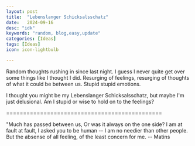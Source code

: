 ```yaml
---
layout: post
title:  "Lebenslanger Schicksalsschatz"
date:   2024-09-16
desc: "idk"
keywords: "random, blog,easy,update"
categories: [Ideas]
tags: [Ideas]
icon: icon-lightbulb

---
```

Random thoughts rushing in since last night. I guess I never quite get over some things like I thought I did. 
Resurging of feelings, resurging of thoughts of what it could be between us. Stupid stupid emotions.

I thought you might be my Lebenslanger Schicksalsschatz, but maybe I'm just delusional. Am I stupid or wise to hold on to the feelings? 

==============================================

"Much has passed between us, Or was it always on the one side? 
I am at fault at fault, I asked you to be human -- I am no needier than other people. But the absense of all feeling, of the least concern for me.   -- Matins

